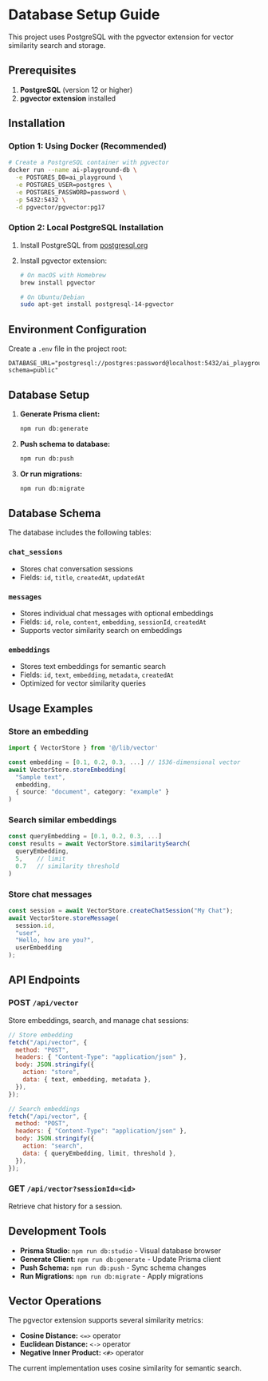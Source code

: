 # Database Setup Guide

This project uses PostgreSQL with the pgvector extension for vector similarity search and storage.

## Prerequisites

1. **PostgreSQL** (version 12 or higher)
2. **pgvector extension** installed

## Installation

### Option 1: Using Docker (Recommended)

```bash
# Create a PostgreSQL container with pgvector
docker run --name ai-playground-db \
  -e POSTGRES_DB=ai_playground \
  -e POSTGRES_USER=postgres \
  -e POSTGRES_PASSWORD=password \
  -p 5432:5432 \
  -d pgvector/pgvector:pg17
```

### Option 2: Local PostgreSQL Installation

1. Install PostgreSQL from [postgresql.org](https://www.postgresql.org/download/)
2. Install pgvector extension:

   ```bash
   # On macOS with Homebrew
   brew install pgvector

   # On Ubuntu/Debian
   sudo apt-get install postgresql-14-pgvector
   ```

## Environment Configuration

Create a `.env` file in the project root:

```env
DATABASE_URL="postgresql://postgres:password@localhost:5432/ai_playground?schema=public"
```

## Database Setup

1. **Generate Prisma client:**

   ```bash
   npm run db:generate
   ```

2. **Push schema to database:**

   ```bash
   npm run db:push
   ```

3. **Or run migrations:**
   ```bash
   npm run db:migrate
   ```

## Database Schema

The database includes the following tables:

### `chat_sessions`

- Stores chat conversation sessions
- Fields: `id`, `title`, `createdAt`, `updatedAt`

### `messages`

- Stores individual chat messages with optional embeddings
- Fields: `id`, `role`, `content`, `embedding`, `sessionId`, `createdAt`
- Supports vector similarity search on embeddings

### `embeddings`

- Stores text embeddings for semantic search
- Fields: `id`, `text`, `embedding`, `metadata`, `createdAt`
- Optimized for vector similarity queries

## Usage Examples

### Store an embedding

```typescript
import { VectorStore } from '@/lib/vector'

const embedding = [0.1, 0.2, 0.3, ...] // 1536-dimensional vector
await VectorStore.storeEmbedding(
  "Sample text",
  embedding,
  { source: "document", category: "example" }
)
```

### Search similar embeddings

```typescript
const queryEmbedding = [0.1, 0.2, 0.3, ...]
const results = await VectorStore.similaritySearch(
  queryEmbedding,
  5,    // limit
  0.7   // similarity threshold
)
```

### Store chat messages

```typescript
const session = await VectorStore.createChatSession("My Chat");
await VectorStore.storeMessage(
  session.id,
  "user",
  "Hello, how are you?",
  userEmbedding
);
```

## API Endpoints

### POST `/api/vector`

Store embeddings, search, and manage chat sessions:

```javascript
// Store embedding
fetch("/api/vector", {
  method: "POST",
  headers: { "Content-Type": "application/json" },
  body: JSON.stringify({
    action: "store",
    data: { text, embedding, metadata },
  }),
});

// Search embeddings
fetch("/api/vector", {
  method: "POST",
  headers: { "Content-Type": "application/json" },
  body: JSON.stringify({
    action: "search",
    data: { queryEmbedding, limit, threshold },
  }),
});
```

### GET `/api/vector?sessionId=<id>`

Retrieve chat history for a session.

## Development Tools

- **Prisma Studio:** `npm run db:studio` - Visual database browser
- **Generate Client:** `npm run db:generate` - Update Prisma client
- **Push Schema:** `npm run db:push` - Sync schema changes
- **Run Migrations:** `npm run db:migrate` - Apply migrations

## Vector Operations

The pgvector extension supports several similarity metrics:

- **Cosine Distance:** `<=>` operator
- **Euclidean Distance:** `<->` operator
- **Negative Inner Product:** `<#>` operator

The current implementation uses cosine similarity for semantic search.
